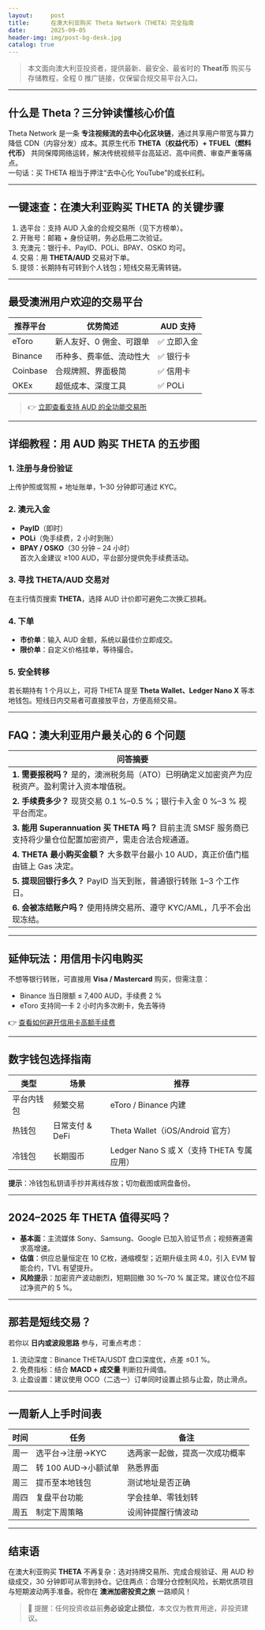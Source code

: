 ```yaml
---
layout:     post
title:      在澳大利亚购买 Theta Network（THETA）完全指南
date:       2025-09-05
header-img: img/post-bg-desk.jpg
catalog: true
---
```


> 本文面向澳大利亚投资者，提供最新、最安全、最省时的 **Theat币** 购买与存储教程，全程 0 推广链接，仅保留合规交易平台入口。

---

## 什么是 Theta？三分钟读懂核心价值

Theta Network 是一条 **专注视频流的去中心化区块链**，通过共享用户带宽与算力降低 CDN（内容分发）成本。其原生代币 **THETA（权益代币）+ TFUEL（燃料代币）** 共同保障网络运转，解决传统视频平台高延迟、高中间费、审查严重等痛点。  
一句话：买 THETA 相当于押注“去中心化 YouTube”的成长红利。

---

## 一键速查：在澳大利亚购买 THETA 的关键步骤

1. 选平台：支持 AUD 入金的合规交易所（见下方榜单）。  
2. 开账号：邮箱 + 身份证明，务必启用二次验证。  
3. 充澳元：银行卡、PayID、POLi、BPAY、OSKO 均可。  
4. 交易：用 **THETA/AUD** 交易对下单。  
5. 提领：长期持有可转到个人钱包；短线交易无需转链。

---

## 最受澳洲用户欢迎的交易平台

| 推荐平台 | 优势简述 | AUD 支持 |
| -------- | -------- | -------- |
| eToro | 新人友好、0 佣金、可跟单 | ✅ 立即入金 |
| Binance | 币种多、费率低、流动性大 | ✅ 银行卡 |
| Coinbase | 合规牌照、界面极简 | ✅ 信用卡 |
| OKEx | 超低成本、深度工具 | ✅ POLi |

> 👉 [立即查看支持 AUD 的全功能交易所](https://okxdog.com/)

---

## 详细教程：用 AUD 购买 THETA 的五步图

### 1. 注册与身份验证  
上传护照或驾照 + 地址账单，1–30 分钟即可通过 KYC。

### 2. 澳元入金  
- **PayID**（即时）  
- **POLi**（免手续费，2 小时到账）  
- **BPAY / OSKO**（30 分钟 – 24 小时）  
首次入金建议 ≥100 AUD，平台部分提供免手续费活动。

### 3. 寻找 THETA/AUD 交易对  
在主行情页搜索 **THETA**，选择 AUD 计价即可避免二次换汇损耗。

### 4. 下单  
- **市价单**：输入 AUD 金额，系统以最佳价立即成交。  
- **限价单**：自定义价格挂单，等待撮合。

### 5. 安全转移  
若长期持有 1 个月以上，可将 THETA 提至 **Theta Wallet、Ledger Nano X** 等本地钱包。短线日内交易者可直接放平台，方便高频交易。

---

## FAQ：澳大利亚用户最关心的 6 个问题

| 问答摘要 |
| -------- |
| **1. 需要报税吗？** 是的，澳洲税务局（ATO）已明确定义加密资产为应税资产。盈利需计入资本增值税。 |
| **2. 手续费多少？** 现货交易 0.1 %–0.5 %；银行卡入金 0 %–3 % 视平台而定。 |
| **3. 能用 Superannuation 买 THETA 吗？** 目前主流 SMSF 服务商已支持将少量仓位配置加密资产，需走合法合规通道。 |
| **4. THETA 最小购买金额？** 大多数平台最小 10 AUD，真正价值门槛由链上 Gas 决定。 |
| **5. 提现回银行多久？** PayID 当天到账，普通银行转账 1–3 个工作日。 |
| **6. 会被冻结账户吗？** 使用持牌交易所、遵守 KYC/AML，几乎不会出现冻结。 |

---

## 延伸玩法：用信用卡闪电购买

不想等银行转账，可直接用 **Visa / Mastercard** 购买，但需注意：  
- Binance 当日限额 ≤ 7,400 AUD，手续费 2 %  
- eToro 支持同一卡 2 小时内多次刷卡，免去等待

👉 [查看如何避开信用卡高额手续费](https://okxdog.com/)

---

## 数字钱包选择指南

| 类型 | 场景 | 推荐 |
| ---- | ---- | ---- |
| 平台内钱包 | 频繁交易 | eToro / Binance 内建 |
| 热钱包 | 日常支付 & DeFi | Theta Wallet（iOS/Android 官方） |
| 冷钱包 | 长期囤币 | Ledger Nano S 或 X（支持 THETA 专属应用） |

**提示**：冷钱包私钥请手抄并离线存放；切勿截图或网盘备份。

---

## 2024–2025 年 THETA 值得买吗？

- **基本面**：主流媒体 Sony、Samsung、Google 已加入验证节点；视频赛道需求高增速。  
- **估值**：供应总量恒定在 10 亿枚，通缩模型；近期升级主网 4.0，引入 EVM 智能合约，TVL 有望提升。  
- **风险提示**：加密资产波动剧烈，短期回撤 30 %–70 % 属正常。建议仓位不超过净资产的 5 %。

---

## 那若是短线交易？

若你以 **日内或波段思路** 参与，可重点考虑：  

1. 流动深度：Binance THETA/USDT 盘口深度优，点差 ≤0.1 %。  
2. 免费指标：结合 **MACD + 成交量** 判断拉升阈值。  
3. 止盈设置：建议使用 OCO（二选一）订单同时设置止损与止盈，防止滑点。  

---

## 一周新人上手时间表

| 时间 | 任务 | 备注 |
| ---- | ---- | ---- |
| 周一 | 选平台→注册→KYC | 选两家一起做，提高一次成功概率 |
| 周二 | 转 100 AUD→小额试单 | 熟悉界面 |
| 周三 | 提币至本地钱包 | 测试地址是否正确 |
| 周四 | 复盘平台功能 | 学会挂单、零钱划转 |
| 周五 | 制定下周策略 | 设闹钟提醒行情波动 |

---

## 结束语

在澳大利亚购买 **THETA** 不再复杂：选对持牌交易所、完成合规验证、用 AUD 秒级成交，30 分钟即可从零到持仓。记住两点：合理分仓控制风险，长期优质项目与短期波动两手准备。祝你在 **澳洲加密投资之旅** 一路顺风！

> 📌 提醒：任何投资收益前**务必设定止损位**，本文仅为教育用途，非投资建议。
